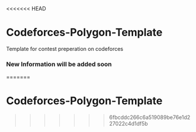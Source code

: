 <<<<<<< HEAD
# Codeforces-Polygon-Template
Template for contest preperation on codeforces


### New Information will be added soon
=======
# Codeforces-Polygon-Template
>>>>>>> 6fbcddc266c6a519089be76e1d227022c4d1df5b

